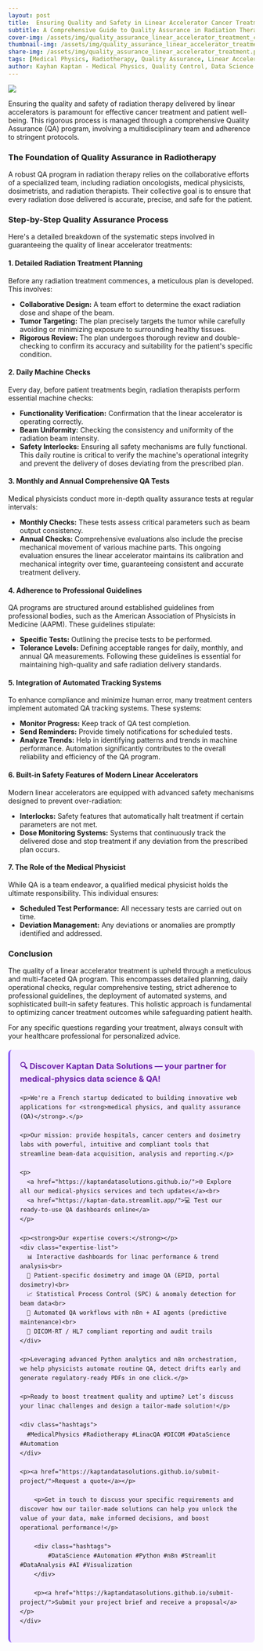 ```yaml
---
layout: post
title:  Ensuring Quality and Safety in Linear Accelerator Cancer Treatment
subtitle: A Comprehensive Guide to Quality Assurance in Radiation Therapy
cover-img: /assets/img/quality_assurance_linear_accelerator_treatment_cover.png
thumbnail-img: /assets/img/quality_assurance_linear_accelerator_treatment.png
share-img: /assets/img/quality_assurance_linear_accelerator_treatment.png
tags: [Medical Physics, Radiotherapy, Quality Assurance, Linear Accelerator, Patient Safety, Oncology, Healthcare Technology]
author: Kayhan Kaptan - Medical Physics, Quality Control, Data Science and Automation
---
```


[![](/assets/img/quality_assurance_linear_accelerator_treatment.png)](https://www.youtube.com/channel/UCWkX7E-ImVbf0O3ocAW51wg)

Ensuring the quality and safety of radiation therapy delivered by linear accelerators is paramount for effective cancer treatment and patient well-being. This rigorous process is managed through a comprehensive Quality Assurance (QA) program, involving a multidisciplinary team and adherence to stringent protocols.

### The Foundation of Quality Assurance in Radiotherapy

A robust QA program in radiation therapy relies on the collaborative efforts of a specialized team, including radiation oncologists, medical physicists, dosimetrists, and radiation therapists. Their collective goal is to ensure that every radiation dose delivered is accurate, precise, and safe for the patient.

### Step-by-Step Quality Assurance Process

Here's a detailed breakdown of the systematic steps involved in guaranteeing the quality of linear accelerator treatments:

#### 1. Detailed Radiation Treatment Planning

Before any radiation treatment commences, a meticulous plan is developed. This involves:
*   **Collaborative Design:** A team effort to determine the exact radiation dose and shape of the beam.
*   **Tumor Targeting:** The plan precisely targets the tumor while carefully avoiding or minimizing exposure to surrounding healthy tissues.
*   **Rigorous Review:** The plan undergoes thorough review and double-checking to confirm its accuracy and suitability for the patient's specific condition.

#### 2. Daily Machine Checks

Every day, before patient treatments begin, radiation therapists perform essential machine checks:
*   **Functionality Verification:** Confirmation that the linear accelerator is operating correctly.
*   **Beam Uniformity:** Checking the consistency and uniformity of the radiation beam intensity.
*   **Safety Interlocks:** Ensuring all safety mechanisms are fully functional.
This daily routine is critical to verify the machine's operational integrity and prevent the delivery of doses deviating from the prescribed plan.

#### 3. Monthly and Annual Comprehensive QA Tests

Medical physicists conduct more in-depth quality assurance tests at regular intervals:
*   **Monthly Checks:** These tests assess critical parameters such as beam output consistency.
*   **Annual Checks:** Comprehensive evaluations also include the precise mechanical movement of various machine parts.
This ongoing evaluation ensures the linear accelerator maintains its calibration and mechanical integrity over time, guaranteeing consistent and accurate treatment delivery.

#### 4. Adherence to Professional Guidelines

QA programs are structured around established guidelines from professional bodies, such as the American Association of Physicists in Medicine (AAPM). These guidelines stipulate:
*   **Specific Tests:** Outlining the precise tests to be performed.
*   **Tolerance Levels:** Defining acceptable ranges for daily, monthly, and annual QA measurements.
Following these guidelines is essential for maintaining high-quality and safe radiation delivery standards.

#### 5. Integration of Automated Tracking Systems

To enhance compliance and minimize human error, many treatment centers implement automated QA tracking systems. These systems:
*   **Monitor Progress:** Keep track of QA test completion.
*   **Send Reminders:** Provide timely notifications for scheduled tests.
*   **Analyze Trends:** Help in identifying patterns and trends in machine performance.
Automation significantly contributes to the overall reliability and efficiency of the QA program.

#### 6. Built-in Safety Features of Modern Linear Accelerators

Modern linear accelerators are equipped with advanced safety mechanisms designed to prevent over-radiation:
*   **Interlocks:** Safety features that automatically halt treatment if certain parameters are not met.
*   **Dose Monitoring Systems:** Systems that continuously track the delivered dose and stop treatment if any deviation from the prescribed plan occurs.

#### 7. The Role of the Medical Physicist

While QA is a team endeavor, a qualified medical physicist holds the ultimate responsibility. This individual ensures:
*   **Scheduled Test Performance:** All necessary tests are carried out on time.
*   **Deviation Management:** Any deviations or anomalies are promptly identified and addressed.

### Conclusion

The quality of a linear accelerator treatment is upheld through a meticulous and multi-faceted QA program. This encompasses detailed planning, daily operational checks, regular comprehensive testing, strict adherence to professional guidelines, the deployment of automated systems, and sophisticated built-in safety features. This holistic approach is fundamental to optimizing cancer treatment outcomes while safeguarding patient health.

For any specific questions regarding your treatment, always consult with your healthcare professional for personalized advice.

<html lang="en">
<head>
    <meta charset="UTF-8">
    <meta name="viewport" content="width=device-width, initial-scale=1.0">
    <title>Kaptan Data Solutions</title>
    <style>
        .citation {
            background-color: #f3e8ff;
            border-left: 4px solid #8b5cf6;
            padding: 20px;
            margin: 20px 0;
            border-radius: 8px;
            font-family: -apple-system, BlinkMacSystemFont, 'Segoe UI', Roboto, sans-serif;
            line-height: 1.6;
        }
        .citation h3 {
            color: #6b21a8;
            margin-top: 0;
        }
        .citation a {
            color: #7c3aed;
            text-decoration: none;
        }
        .citation a:hover {
            text-decoration: underline;
        }
        .expertise-list {
            margin: 15px 0;
        }
        .hashtags {
            font-weight: bold;
            color: #7c3aed;
            margin-top: 15px;
        }
    </style>
</head>
<body>
    <div class="citation">
        <h3>🔍 Discover Kaptan Data Solutions — your partner for medical-physics data science & QA!</h3>

    <p>We're a French startup dedicated to building innovative web applications for <strong>medical physics, and quality assurance (QA)</strong>.</p>

    <p>Our mission: provide hospitals, cancer centers and dosimetry labs with powerful, intuitive and compliant tools that streamline beam-data acquisition, analysis and reporting.</p>

    <p>
      <a href="https://kaptandatasolutions.github.io/">🌐 Explore all our medical-physics services and tech updates</a><br>
      <a href="https://kaptan-data.streamlit.app/">💻 Test our ready-to-use QA dashboards online</a>
    </p>

    <p><strong>Our expertise covers:</strong></p>
    <div class="expertise-list">
      📊 Interactive dashboards for linac performance & trend analysis<br>
      🔬 Patient-specific dosimetry and image QA (EPID, portal dosimetry)<br>
      📈 Statistical Process Control (SPC) & anomaly detection for beam data<br>
      🤖 Automated QA workflows with n8n + AI agents (predictive maintenance)<br>
      📑 DICOM-RT / HL7 compliant reporting and audit trails
    </div>

    <p>Leveraging advanced Python analytics and n8n orchestration, we help physicists automate routine QA, detect drifts early and generate regulatory-ready PDFs in one click.</p>

    <p>Ready to boost treatment quality and uptime? Let’s discuss your linac challenges and design a tailor-made solution!</p>

    <div class="hashtags">
      #MedicalPhysics #Radiotherapy #LinacQA #DICOM #DataScience #Automation
    </div>

    <p><a href="https://kaptandatasolutions.github.io/submit-project/">Request a quote</a></p>
        
        <p>Get in touch to discuss your specific requirements and discover how our tailor-made solutions can help you unlock the value of your data, make informed decisions, and boost operational performance!</p>
        
        <div class="hashtags">
            #DataScience #Automation #Python #n8n #Streamlit #DataAnalysis #AI #Visualization
        </div>
        
        <p><a href="https://kaptandatasolutions.github.io/submit-project/">Submit your project brief and receive a proposal</a></p>
    </div>
</body>
</html>